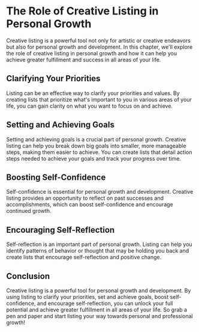 The Role of Creative Listing in Personal Growth
=================================================================================================================

Creative listing is a powerful tool not only for artistic or creative endeavors but also for personal growth and development. In this chapter, we'll explore the role of creative listing in personal growth and how it can help you achieve greater fulfillment and success in all areas of your life.

Clarifying Your Priorities
--------------------------

Listing can be an effective way to clarify your priorities and values. By creating lists that prioritize what's important to you in various areas of your life, you can gain clarity on what you want to focus on and achieve.

Setting and Achieving Goals
---------------------------

Setting and achieving goals is a crucial part of personal growth. Creative listing can help you break down big goals into smaller, more manageable steps, making them easier to achieve. You can create lists that detail action steps needed to achieve your goals and track your progress over time.

Boosting Self-Confidence
------------------------

Self-confidence is essential for personal growth and development. Creative listing provides an opportunity to reflect on past successes and accomplishments, which can boost self-confidence and encourage continued growth.

Encouraging Self-Reflection
---------------------------

Self-reflection is an important part of personal growth. Listing can help you identify patterns of behavior or thought that may be holding you back and create lists that encourage self-reflection and positive change.

Conclusion
----------

Creative listing is a powerful tool for personal growth and development. By using listing to clarify your priorities, set and achieve goals, boost self-confidence, and encourage self-reflection, you can unlock your full potential and achieve greater fulfillment in all areas of your life. So grab a pen and paper and start listing your way towards personal and professional growth!
